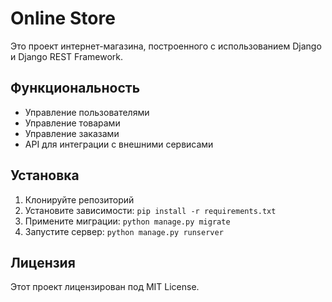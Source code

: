 # Online Store

Это проект интернет-магазина, построенного с использованием Django и Django REST Framework.

## Функциональность

- Управление пользователями
- Управление товарами
- Управление заказами
- API для интеграции с внешними сервисами

## Установка

1. Клонируйте репозиторий
2. Установите зависимости: `pip install -r requirements.txt`
3. Примените миграции: `python manage.py migrate`
4. Запустите сервер: `python manage.py runserver`

## Лицензия

Этот проект лицензирован под MIT License.

